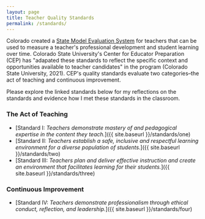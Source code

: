 ```yaml
---
layout: page
title: Teacher Quality Standards
permalink: /standards/
---
```


Colorado created a [State Model Evaluation System](https://www.cde.state.co.us/educatoreffectiveness/smes-teacher) for teachers that can be used to measure a teacher's professional development and student learning over time. Colorado State University's Center for Educator Preparation (CEP) has "adapated these standards to reflect the specific context and opportunities available to teacher candidates" in the program (Colorado State University, 2021). CEP's quality standards evaluate two categories–the act of teaching and continuous improvement.

Please explore the linked standards below for my reflections on the standards and evidence how I met these standards in the classroom.

### The Act of Teaching

- [Standard I: _Teachers demonstrate mastery of and pedagogical expertise in the content they teach._]({{ site.baseurl }}/standards/one)
- [Standard II: _Teachers establish a safe, inclusive and respectful learning environment for a diverse  population of students._]({{ site.baseurl }}/standards/two)
- [Standard III: _Teachers plan and deliver effective instruction and create an environment that  facilitates learning for their students._]({{ site.baseurl }}/standards/three)

### Continuous Improvement

- [Standard IV: _Teachers demonstrate professionalism through ethical conduct, reflection, and leadership._]({{ site.baseurl }}/standards/four)
